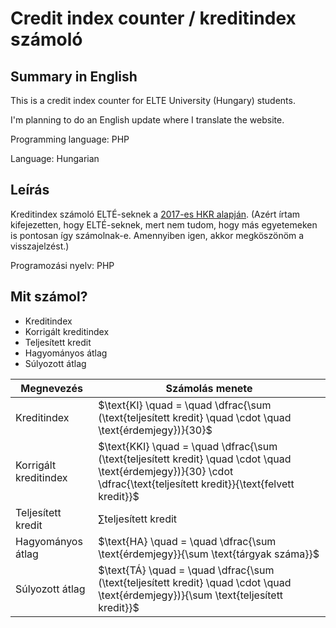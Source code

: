 # Credit index counter / kreditindex számoló

## Summary in English

This is a credit index counter for ELTE University (Hungary) students.

I'm planning to do an English update where I translate the website.

Programming language: PHP

Language: Hungarian

## Leírás

Kreditindex számoló ELTÉ-seknek a [2017-es HKR alapján](https://www.elte.hu/dstore/document/898/ELTE_SZMSZ_II_170530.pdf). (Azért írtam kifejezetten, hogy ELTÉ-seknek, mert nem tudom, hogy más egyetemeken is pontosan így számolnak-e. Amennyiben igen, akkor megköszönöm a visszajelzést.)

Programozási nyelv: PHP

## Mit számol?

- Kreditindex
- Korrigált kreditindex
- Teljesített kredit
- Hagyományos átlag
- Súlyozott átlag

| Megnevezés | Számolás menete |
| - | - |
| Kreditindex | $\text{KI} \quad = \quad \dfrac{\sum (\text{teljesített kredit} \quad \cdot \quad \text{érdemjegy})}{30}$ |
| Korrigált kreditindex | $\text{KKI} \quad = \quad \dfrac{\sum (\text{teljesített kredit} \quad \cdot \quad \text{érdemjegy})}{30} \cdot \dfrac{\text{teljesített kredit}}{\text{felvett kredit}}$ |
| Teljesített kredit | $\sum \text{teljesített kredit}$ |
| Hagyományos átlag | $\text{HA} \quad = \quad \dfrac{\sum \text{érdemjegy}}{\sum \text{tárgyak száma}}$ |
| Súlyozott átlag | $\text{TÁ} \quad = \quad \dfrac{\sum (\text{teljesített kredit} \quad \cdot \quad \text{érdemjegy})}{\sum \text{teljesített kredit}}$ |
